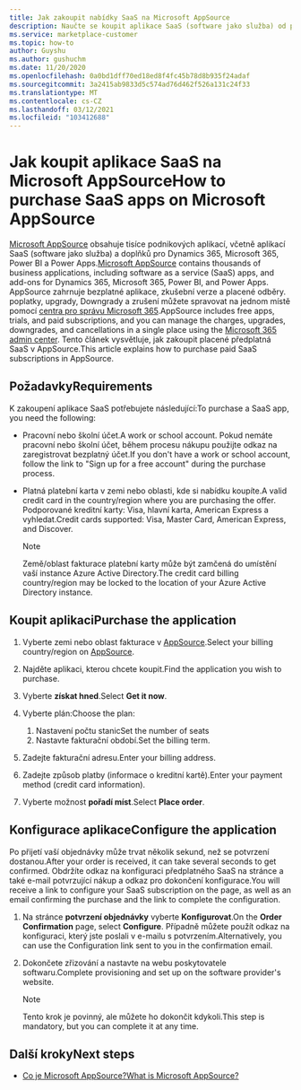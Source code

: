 ```yaml
---
title: Jak zakoupit nabídky SaaS na Microsoft AppSource
description: Naučte se koupit aplikace SaaS (software jako služba) od partnerů Microsoftu na Microsoft AppSource.
ms.service: marketplace-customer
ms.topic: how-to
author: Guyshu
ms.author: gushuchm
ms.date: 11/20/2020
ms.openlocfilehash: 0a0bd1dff70ed18ed8f4fc45b78d8b935f24adaf
ms.sourcegitcommit: 3a2415ab9833d5c574ad76d462f526a131c24f33
ms.translationtype: MT
ms.contentlocale: cs-CZ
ms.lasthandoff: 03/12/2021
ms.locfileid: "103412688"
---
```

# <a name="how-to-purchase-saas-apps-on-microsoft-appsource"></a><span data-ttu-id="eb7b8-103">Jak koupit aplikace SaaS na Microsoft AppSource</span><span class="sxs-lookup"><span data-stu-id="eb7b8-103">How to purchase SaaS apps on Microsoft AppSource</span></span>

<span data-ttu-id="eb7b8-104">[Microsoft AppSource](https://appsource.microsoft.com/) obsahuje tisíce podnikových aplikací, včetně aplikací SaaS (software jako služba) a doplňků pro Dynamics 365, Microsoft 365, Power BI a Power Apps.</span><span class="sxs-lookup"><span data-stu-id="eb7b8-104">[Microsoft AppSource](https://appsource.microsoft.com/) contains thousands of business applications, including software as a service (SaaS) apps, and add-ons for Dynamics 365, Microsoft 365, Power BI, and Power Apps.</span></span> <span data-ttu-id="eb7b8-105">AppSource zahrnuje bezplatné aplikace, zkušební verze a placené odběry. poplatky, upgrady, Downgrady a zrušení můžete spravovat na jednom místě pomocí [centra pro správu Microsoft 365](/microsoft-365/admin/admin-overview/about-the-admin-center).</span><span class="sxs-lookup"><span data-stu-id="eb7b8-105">AppSource includes free apps, trials, and paid subscriptions, and you can manage the charges, upgrades, downgrades, and cancellations in a single place using the [Microsoft 365 admin center](/microsoft-365/admin/admin-overview/about-the-admin-center).</span></span> <span data-ttu-id="eb7b8-106">Tento článek vysvětluje, jak zakoupit placené předplatná SaaS v AppSource.</span><span class="sxs-lookup"><span data-stu-id="eb7b8-106">This article explains how to purchase paid SaaS subscriptions in AppSource.</span></span>

## <a name="requirements"></a><span data-ttu-id="eb7b8-107">Požadavky</span><span class="sxs-lookup"><span data-stu-id="eb7b8-107">Requirements</span></span>

<span data-ttu-id="eb7b8-108">K zakoupení aplikace SaaS potřebujete následující:</span><span class="sxs-lookup"><span data-stu-id="eb7b8-108">To purchase a SaaS app, you need the following:</span></span>

- <span data-ttu-id="eb7b8-109">Pracovní nebo školní účet.</span><span class="sxs-lookup"><span data-stu-id="eb7b8-109">A work or school account.</span></span> <span data-ttu-id="eb7b8-110">Pokud nemáte pracovní nebo školní účet, během procesu nákupu použijte odkaz na zaregistrovat bezplatný účet.</span><span class="sxs-lookup"><span data-stu-id="eb7b8-110">If you don't have a work or school account, follow the link to "Sign up for a free account" during the purchase process.</span></span>

- <span data-ttu-id="eb7b8-111">Platná platební karta v zemi nebo oblasti, kde si nabídku koupíte.</span><span class="sxs-lookup"><span data-stu-id="eb7b8-111">A valid credit card in the country/region where you are purchasing the offer.</span></span> <span data-ttu-id="eb7b8-112">Podporované kreditní karty: Visa, hlavní karta, American Express a vyhledat.</span><span class="sxs-lookup"><span data-stu-id="eb7b8-112">Credit cards supported: Visa, Master Card, American Express, and Discover.</span></span>

    > [!Note]
    > <span data-ttu-id="eb7b8-113">Země/oblast fakturace platební karty může být zamčená do umístění vaší instance Azure Active Directory.</span><span class="sxs-lookup"><span data-stu-id="eb7b8-113">The credit card billing country/region may be locked to the location of your Azure Active Directory instance.</span></span>

## <a name="purchase-the-application"></a><span data-ttu-id="eb7b8-114">Koupit aplikaci</span><span class="sxs-lookup"><span data-stu-id="eb7b8-114">Purchase the application</span></span>

1. <span data-ttu-id="eb7b8-115">Vyberte zemi nebo oblast fakturace v [AppSource](https://appsource.microsoft.com/).</span><span class="sxs-lookup"><span data-stu-id="eb7b8-115">Select your billing country/region on [AppSource](https://appsource.microsoft.com/).</span></span>
1. <span data-ttu-id="eb7b8-116">Najděte aplikaci, kterou chcete koupit.</span><span class="sxs-lookup"><span data-stu-id="eb7b8-116">Find the application you wish to purchase.</span></span>
1. <span data-ttu-id="eb7b8-117">Vyberte **získat hned**.</span><span class="sxs-lookup"><span data-stu-id="eb7b8-117">Select **Get it now**.</span></span>
1. <span data-ttu-id="eb7b8-118">Vyberte plán:</span><span class="sxs-lookup"><span data-stu-id="eb7b8-118">Choose the plan:</span></span>

    1. <span data-ttu-id="eb7b8-119">Nastavení počtu stanic</span><span class="sxs-lookup"><span data-stu-id="eb7b8-119">Set the number of seats</span></span>
    1. <span data-ttu-id="eb7b8-120">Nastavte fakturační období.</span><span class="sxs-lookup"><span data-stu-id="eb7b8-120">Set the billing term.</span></span>
    
1. <span data-ttu-id="eb7b8-121">Zadejte fakturační adresu.</span><span class="sxs-lookup"><span data-stu-id="eb7b8-121">Enter your billing address.</span></span>
1. <span data-ttu-id="eb7b8-122">Zadejte způsob platby (informace o kreditní kartě).</span><span class="sxs-lookup"><span data-stu-id="eb7b8-122">Enter your payment method (credit card information).</span></span>    
1. <span data-ttu-id="eb7b8-123">Vyberte možnost **pořadí míst**.</span><span class="sxs-lookup"><span data-stu-id="eb7b8-123">Select **Place order**.</span></span>

## <a name="configure-the-application"></a><span data-ttu-id="eb7b8-124">Konfigurace aplikace</span><span class="sxs-lookup"><span data-stu-id="eb7b8-124">Configure the application</span></span>

<span data-ttu-id="eb7b8-125">Po přijetí vaší objednávky může trvat několik sekund, než se potvrzení dostanou.</span><span class="sxs-lookup"><span data-stu-id="eb7b8-125">After your order is received, it can take several seconds to get confirmed.</span></span> <span data-ttu-id="eb7b8-126">Obdržíte odkaz na konfiguraci předplatného SaaS na stránce a také e-mail potvrzující nákup a odkaz pro dokončení konfigurace.</span><span class="sxs-lookup"><span data-stu-id="eb7b8-126">You will receive a link to configure your SaaS subscription on the page, as well as an email confirming the purchase and the link to complete the configuration.</span></span>

1. <span data-ttu-id="eb7b8-127">Na stránce **potvrzení objednávky** vyberte **Konfigurovat**.</span><span class="sxs-lookup"><span data-stu-id="eb7b8-127">On the **Order Confirmation** page, select **Configure**.</span></span> <span data-ttu-id="eb7b8-128">Případně můžete použít odkaz na konfiguraci, který jste poslali v e-mailu s potvrzením.</span><span class="sxs-lookup"><span data-stu-id="eb7b8-128">Alternatively, you can use the Configuration link sent to you in the confirmation email.</span></span>
1. <span data-ttu-id="eb7b8-129">Dokončete zřizování a nastavte na webu poskytovatele softwaru.</span><span class="sxs-lookup"><span data-stu-id="eb7b8-129">Complete provisioning and set up on the software provider's website.</span></span>

    > [!Note]
    > <span data-ttu-id="eb7b8-130">Tento krok je povinný, ale můžete ho dokončit kdykoli.</span><span class="sxs-lookup"><span data-stu-id="eb7b8-130">This step is mandatory, but you can complete it at any time.</span></span>

## <a name="next-steps"></a><span data-ttu-id="eb7b8-131">Další kroky</span><span class="sxs-lookup"><span data-stu-id="eb7b8-131">Next steps</span></span>

- [<span data-ttu-id="eb7b8-132">Co je Microsoft AppSource?</span><span class="sxs-lookup"><span data-stu-id="eb7b8-132">What is Microsoft AppSource?</span></span>](appsource-overview.md)
